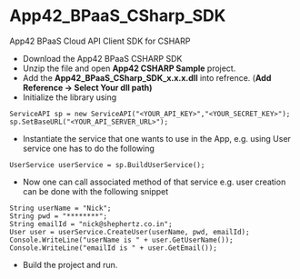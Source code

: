 App42_BPaaS_CSharp_SDK
================

App42 BPaaS Cloud API Client SDK for CSHARP

- Download the App42 BPaaS CSHARP SDK
- Unzip the file and open **App42 CSHARP Sample** project.
- Add the **App42_BPaaS_CSharp_SDK_x.x.x.dll** into refrence. (**Add Reference -> Select Your dll path)**
- Initialize the library using
```
ServiceAPI sp = new ServiceAPI("<YOUR_API_KEY>","<YOUR_SECRET_KEY>");
sp.SetBaseURL("<YOUR_API_SERVER_URL>");
```
- Instantiate the service that one wants to use in the App, e.g. using User service one has to do the following
```
UserService userService = sp.BuildUserService();
```

- Now one can call associated method of that service e.g. user creation can be done with the following snippet

```
String userName = "Nick";
String pwd = "********";
String emailId = "nick@shephertz.co.in";    
User user = userService.CreateUser(userName, pwd, emailId); 
Console.WriteLine("userName is " + user.GetUserName());
Console.WriteLine("emailId is " + user.GetEmail());
```

- Build the project and run.
